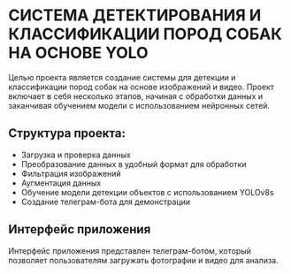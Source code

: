 # СИСТЕМА ДЕТЕКТИРОВАНИЯ И КЛАССИФИКАЦИИ ПОРОД СОБАК НА ОСНОВЕ YOLO
Целью проекта является создание системы для детекции и классификации пород собак на основе изображений и видео. Проект включает в себя несколько этапов, начиная с обработки данных и заканчивая обучением модели с использованием нейронных сетей.
## Структура проекта:
- Загрузка и проверка данных
- Преобразование данных в удобный формат для обработки
- Фильтрация изображений
- Аугментация данных
- Обучение модели детекции объектов с использованием YOLOv8s
- Создание телеграм-бота для демонстрации
## Интерфейс приложения
Интерфейс приложения представлен телеграм-ботом, который позволяет пользователям загружать фотографии и видео для анализа.
